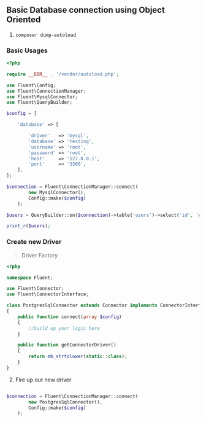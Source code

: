 ## Basic Database connection using Object Oriented

1. `composer dump-autoload`

### Basic Usages
```php
<?php

require __DIR__ . '/vendor/autoload.php';

use Fluent\Config;
use Fluent\ConnectionManager;
use Fluent\MysqlConnector;
use Fluent\QueryBuilder;

$config = [

    'database' => [

        'driver'   => 'mysql',
        'database' => 'testing',
        'username' => 'root',
        'password' => 'root',
        'host'     => '127.0.0.1',
        'port'     => '3306',
    ],
];

$connection = Fluent\ConnectionManager::connect(
        new MysqlConnector(), 
        Config::make($config)
    );

$users = QueryBuilder::on($connection)->table('users')->select('id', 'email')->get();

print_r($users);


```

### Create new Driver

> Driver Factory


```php
<?php

namespace Fluent;

use Fluent\Connector;
use Fluent\ConnectorInterface;

class PostgresSqlConnector extends Connector implements ConnectorInterface
{
    public function connect(array $config)
    {
        //build up your logic here
    }

    public function getConnectorDriver()
    {
        return mb_strtolower(static::class);
    }
}
```

2. Fire up our new driver
```php

$connection = Fluent\ConnectionManager::connect(
        new PostgresSqlConnector(), 
        Config::make($config)
    );

    
```